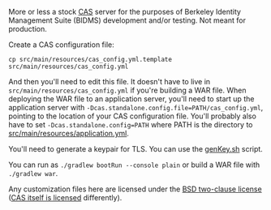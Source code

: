 More or less a stock [CAS](http://www.github.com/apereo/cas/) server for the
purposes of Berkeley Identity Management Suite (BIDMS) development and/or
testing.  Not meant for production.

Create a CAS configuration file:
```
cp src/main/resources/cas_config.yml.template src/main/resources/cas_config.yml
```

And then you'll need to edit this file.  It doesn't have to live in
`src/main/resources/cas_config.yml` if you're building a WAR file.  When
deploying the WAR file to an application server, you'll need to start up the
application server with `-Dcas.standalone.config.file=PATH/cas_config.yml`,
pointing to the location of your CAS configuration file.  You'll probably
also have to set `-Dcas.standalone.config=PATH` where PATH is the directory
to [src/main/resources/application.yml](application.yml).

You'll need to generate a keypair for TLS.  You can use the
[genKey.sh](genKey.sh) script.

You can run as `./gradlew bootRun --console plain` or build a WAR file with
`./gradlew war`.  

Any customization files here are licensed under the [BSD
two-clause license](LICENSE.txt) ([CAS itself is
licensed](https://github.com/apereo/cas/blob/master/LICENSE) differently).
